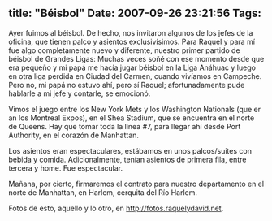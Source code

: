 title: "Béisbol"
Date: 2007-09-26 23:21:56
Tags: 
---
<p>Ayer fuimos al béisbol. De hecho, nos invitaron algunos de los jefes de la oficina, que tienen palco y asientos exclusivísimos. Para Raquel y para mí fue algo completamente nuevo y diferente, nuestro primer partido de béisbol de Grandes Ligas: Muchas veces soñé con ese momento desde que era pequeño y mi papá me hacía jugar béisbol en la Liga Anáhuac y luego en otra liga perdida en Ciudad del Carmen, cuando vivíamos en Campeche. Pero no, mi papá no estuvo ahí, pero sí Raquel; afortunadamente pude hablarle a mi jefe y contarle, se emocionó.</p>

<p>Vimos el juego entre los New York Mets y los Washington Nationals (que eran los Montreal Expos), en el Shea Stadium, que se encuentra en el norte de Queens. Hay que tomar toda la línea #7, para llegar ahí desde Port Authority, en el corazón de Manhattan.</p>

<p>Los asientos eran espectaculares, estábamos en unos palcos/suites con bebida y comida. Adicionalmente, tenían asientos de primera fila, entre tercera y home. Fue espectacular.</p>

<p>Mañana, por cierto, firmaremos el contrato para nuestro departamento en el norte de Manhattan, en Harlem, cerquita del Río Harlem.</p>

<p>Fotos de esto, aquello y lo otro, en <a href="http://fotos.raquelydavid.net"><a href="http://fotos.raquelydavid.net">http://fotos.raquelydavid.net</a></a>.</p>
